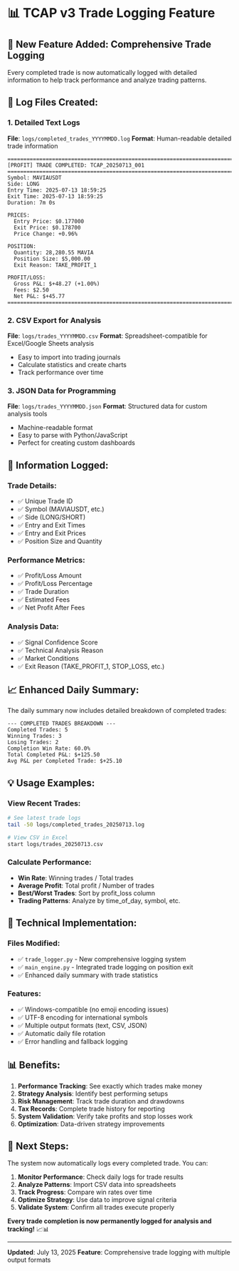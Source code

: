 # 📊 TCAP v3 Trade Logging Feature

## 🎯 **New Feature Added: Comprehensive Trade Logging**

Every completed trade is now automatically logged with detailed information to help track performance and analyze trading patterns.

## 📁 **Log Files Created:**

### **1. Detailed Text Logs**
**File**: `logs/completed_trades_YYYYMMDD.log`
**Format**: Human-readable detailed trade information
```
===============================================================================
[PROFIT] TRADE COMPLETED: TCAP_20250713_001
===============================================================================
Symbol: MAVIAUSDT
Side: LONG
Entry Time: 2025-07-13 18:59:25
Exit Time: 2025-07-13 18:59:25
Duration: 7m 0s

PRICES:
  Entry Price: $0.177000
  Exit Price: $0.178700
  Price Change: +0.96%

POSITION:
  Quantity: 28,280.55 MAVIA
  Position Size: $5,000.00
  Exit Reason: TAKE_PROFIT_1

PROFIT/LOSS:
  Gross P&L: $+48.27 (+1.00%)
  Fees: $2.50
  Net P&L: $+45.77
===============================================================================
```

### **2. CSV Export for Analysis**
**File**: `logs/trades_YYYYMMDD.csv`
**Format**: Spreadsheet-compatible for Excel/Google Sheets analysis
- Easy to import into trading journals
- Calculate statistics and create charts
- Track performance over time

### **3. JSON Data for Programming**
**File**: `logs/trades_YYYYMMDD.json`
**Format**: Structured data for custom analysis tools
- Machine-readable format
- Easy to parse with Python/JavaScript
- Perfect for creating custom dashboards

## 🎯 **Information Logged:**

### **Trade Details:**
- ✅ Unique Trade ID
- ✅ Symbol (MAVIAUSDT, etc.)
- ✅ Side (LONG/SHORT)
- ✅ Entry and Exit Times
- ✅ Entry and Exit Prices
- ✅ Position Size and Quantity

### **Performance Metrics:**
- ✅ Profit/Loss Amount
- ✅ Profit/Loss Percentage
- ✅ Trade Duration
- ✅ Estimated Fees
- ✅ Net Profit After Fees

### **Analysis Data:**
- ✅ Signal Confidence Score
- ✅ Technical Analysis Reason
- ✅ Market Conditions
- ✅ Exit Reason (TAKE_PROFIT_1, STOP_LOSS, etc.)

## 📈 **Enhanced Daily Summary:**

The daily summary now includes detailed breakdown of completed trades:
```
--- COMPLETED TRADES BREAKDOWN ---
Completed Trades: 5
Winning Trades: 3
Losing Trades: 2
Completion Win Rate: 60.0%
Total Completed P&L: $+125.50
Avg P&L per Completed Trade: $+25.10
```

## 💡 **Usage Examples:**

### **View Recent Trades:**
```bash
# See latest trade logs
tail -50 logs/completed_trades_20250713.log

# View CSV in Excel
start logs/trades_20250713.csv
```

### **Calculate Performance:**
- **Win Rate**: Winning trades / Total trades
- **Average Profit**: Total profit / Number of trades
- **Best/Worst Trades**: Sort by profit_loss column
- **Trading Patterns**: Analyze by time_of_day, symbol, etc.

## 🔧 **Technical Implementation:**

### **Files Modified:**
- ✅ `trade_logger.py` - New comprehensive logging system
- ✅ `main_engine.py` - Integrated trade logging on position exit
- ✅ Enhanced daily summary with trade statistics

### **Features:**
- ✅ Windows-compatible (no emoji encoding issues)
- ✅ UTF-8 encoding for international symbols
- ✅ Multiple output formats (text, CSV, JSON)
- ✅ Automatic daily file rotation
- ✅ Error handling and fallback logging

## 📊 **Benefits:**

1. **Performance Tracking**: See exactly which trades make money
2. **Strategy Analysis**: Identify best performing setups
3. **Risk Management**: Track trade duration and drawdowns
4. **Tax Records**: Complete trade history for reporting
5. **System Validation**: Verify take profits and stop losses work
6. **Optimization**: Data-driven strategy improvements

## 🎯 **Next Steps:**

The system now automatically logs every completed trade. You can:

1. **Monitor Performance**: Check daily logs for trade results
2. **Analyze Patterns**: Import CSV data into spreadsheets
3. **Track Progress**: Compare win rates over time
4. **Optimize Strategy**: Use data to improve signal criteria
5. **Validate System**: Confirm all trades execute properly

**Every trade completion is now permanently logged for analysis and tracking!** 📈📊

---
**Updated**: July 13, 2025
**Feature**: Comprehensive trade logging with multiple output formats
